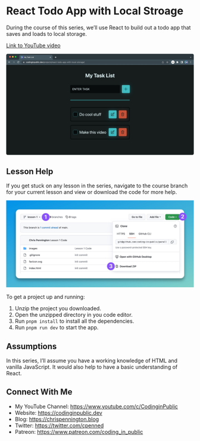 # React Todo App with Local Stroage

During the course of this series, we’ll use React to build out a todo app that saves and loads to local storage.

[Link to YouTube video](https://youtu.be/LzFY8efOvH8)

![Preview of Landing Page](./preview.jpeg)

## Lesson Help
If you get stuck on any lesson in the series, navigate to the course branch for your current lesson and view or download the code for more help.

![Preview of downloading code in github](./github.jpeg)

To get a project up and running:
1. Unzip the project you downloaded.
2. Open the unzipped directory in you code editor.
3. Run `pnpm install` to install all the dependencies.
4. Run `pnpm run dev` to start the app.

## Assumptions
In this series, I’ll assume you have a working knowledge of HTML and vanilla JavaScript. It would also help to have a basic understanding of React.

## Connect With Me
- My YouTube Channel: https://www.youtube.com/c/CodinginPublic
- Website: https://codinginpublic.dev
- Blog: https://chrispennington.blog
- Twitter: https://twitter.com/cpenned
- Patreon: https://www.patreon.com/coding_in_public

